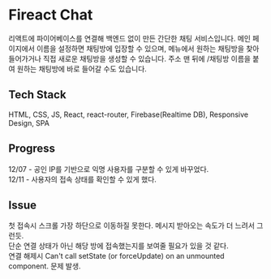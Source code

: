 # Fireact Chat

리액트에 파이어베이스를 연결해 백엔드 없이 만든 간단한 채팅 서비스입니다. 메인 페이지에서 이름을 설정하면 채팅방에 입장할 수 있으며, 메뉴에서 원하는 채팅방을 찾아 들어가거나 직접 새로운 채팅방을 생성할 수 있습니다. 주소 맨 뒤에 /채팅방 이름을 붙여 원하는 채팅방에 바로 들어갈 수도 있습니다.

## Tech Stack

HTML, CSS, JS, React, react-router, Firebase(Realtime DB), Responsive Design, SPA

## Progress

12/07 - 공인 IP를 기반으로 익명 사용자를 구분할 수 있게 바꾸었다.<br>
12/11 - 사용자의 접속 상태를 확인할 수 있게 했다.

## Issue

첫 접속시 스크롤 가장 하단으로 이동하질 못한다. 메시지 받아오는 속도가 더 느려서 그런듯.<br>
단순 연결 상태가 아닌 해당 방에 접속했는지를 보여줄 필요가 있을 것 같다.<br>
연결 해제시 Can't call setState (or forceUpdate) on an unmounted component. 문제 발생.
